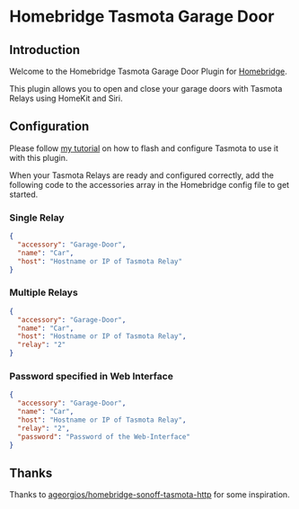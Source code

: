 # Homebridge Tasmota Garage Door

## Introduction
Welcome to the Homebridge Tasmota Garage Door Plugin for [Homebridge](https://github.com/homebridge/homebridge).

This plugin allows you to open and close your garage doors with Tasmota Relays using HomeKit and Siri.

## Configuration
Please follow [my tutorial](https://github.com/LaurensKDev/homebridge-garage-door-instructions) on how to flash and configure Tasmota to use it with this plugin.

When your Tasmota Relays are ready and configured correctly, add the following code to the accessories array in the Homebridge config file to get started.

### Single Relay

```json
{
  "accessory": "Garage-Door",
  "name": "Car",
  "host": "Hostname or IP of Tasmota Relay"
}
```

### Multiple Relays

```json
{
  "accessory": "Garage-Door",
  "name": "Car",
  "host": "Hostname or IP of Tasmota Relay",
  "relay": "2"
}
```

### Password specified in Web Interface

```json
{
  "accessory": "Garage-Door",
  "name": "Car",
  "host": "Hostname or IP of Tasmota Relay",
  "relay": "2",
  "password": "Password of the Web-Interface"
}
```

## Thanks
Thanks to [ageorgios/homebridge-sonoff-tasmota-http](https://github.com/ageorgios/homebridge-sonoff-tasmota-http) for some inspiration.